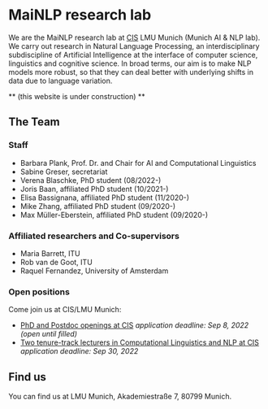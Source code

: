 
# MaiNLP research lab

We are the MaiNLP research lab at [CIS](https://www.cis.lmu.de/) LMU Munich (Munich AI & NLP lab). We carry out research in Natural Language Processing, an interdisciplinary subdiscipline of Artificial Intelligence at the interface of computer science, linguistics and cognitive science. In broad terms, our aim is to make NLP models more robust, so that they can deal better with underlying shifts in data due to language variation. 

** (this website is under construction) **

## The Team 

### Staff

- Barbara Plank, Prof. Dr. and Chair for AI and Computational Linguistics
- Sabine Greser, secretariat
- Verena Blaschke, PhD student (08/2022-)
- Joris Baan, affiliated PhD student (10/2021-)
- Elisa Bassignana, affiliated PhD student  (11/2020-)
- Mike Zhang, affiliated PhD student (09/2020-)
- Max Müller-Eberstein, affiliated PhD student  (09/2020-)

### Affiliated researchers and Co-supervisors

- Maria Barrett, ITU
- Rob van de Goot, ITU
- Raquel Fernandez, University of Amsterdam


### Open positions

Come join us at CIS/LMU Munich:

- [PhD and Postdoc openings at CIS](https://www.cis.lmu.de/web/jobs2022.html) *application deadline: Sep 8, 2022 (open until filled)*
- [Two tenure-track lecturers in Computational Linguistics and NLP at CIS](https://www.cis.lmu.de/web/arpositions2022.html) *application deadline: Sep 30, 2022*


## Find us

You can find us at LMU Munich, Akademiestraße 7, 80799 Munich. 
